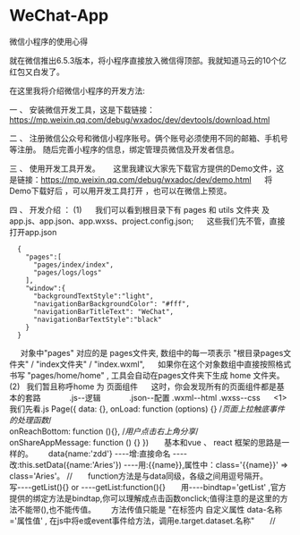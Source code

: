 # WeChat-App
微信小程序的使用心得

就在微信推出6.5.3版本，将小程序直接放入微信得顶部。我就知道马云的10个亿红包又白发了。

在这里我将介绍微信小程序的开发方法:

一 、 安装微信开发工具，这是下载链接：https://mp.weixin.qq.com/debug/wxadoc/dev/devtools/download.html 

二 、 注册微信公众号和微信小程序账号。俩个账号必须使用不同的邮箱、手机号等注册。
      随后完善小程序的信息，绑定管理员微信及开发者信息。
      
三 、 使用开发工具开发。
      这里我建议大家先下载官方提供的Demo文件，这是链接：https://mp.weixin.qq.com/debug/wxadoc/dev/demo.html
      将Demo下载好后 ，可以用开发工具打开 ，也可以在微信上预览。

四 、 开发介绍 ：
(1)
      我们可以看到根目录下有 pages 和 utils 文件夹 及 app.js、app.json、app.wxss、project.config.json;
      这些我们先不管，直接打开app.json
      
      {
        "pages":[
          "pages/index/index",
          "pages/logs/logs"
        ],
        "window":{
          "backgroundTextStyle":"light",
          "navigationBarBackgroundColor": "#fff",
          "navigationBarTitleText": "WeChat",
          "navigationBarTextStyle":"black"
        }
      }
      
      对象中"pages" 对应的是 pages文件夹, 数组中的每一项表示 "根目录pages文件夹" / "index文件夹" / "index.wxml",
      如果你在这个对象数组中直接按照格式书写 "pages/home/home" , 工具会自动在pages文件夹下生成 home 文件夹。
(2)   我们暂且称呼home 为 页面组件
      这时，你会发现所有的页面组件都是基本的套路 
              .js--逻辑
              .json--配置 
              .wxml--html 
              .wxss--css
      <1>我们先看.js
            Page({
              data: {},
              onLoad: function (options) {}
              /*页面上拉触底事件的处理函数*/   
              onReachBottom: function (){},
              /*用户点击右上角分享*/  
              onShareAppMessage: function () {}
            })
       基本和vue 、 react 框架的思路是一样的。
       data{name:'zdd'} ----增:直接命名 ----改:this.setData({name:'Aries'}) ----用:{{name}},属性中：class='{{name}}' => class='Aries'。
       //
       function方法是与data同级，各级之间用逗号隔开。
       写----getList(){}  or  ----getList:function(){}
       用----bindtap='getList'  ,官方提供的绑定方法是bindtap,你可以理解成点击函数onclick;值得注意的是这里的方法不能带(),也不能传值。
       方法传值只能是 "在标签内 自定义属性 data-名称='属性值' , 在js中将e或event事件给方法，调用e.target.dataset.名称"
       //
      
        

